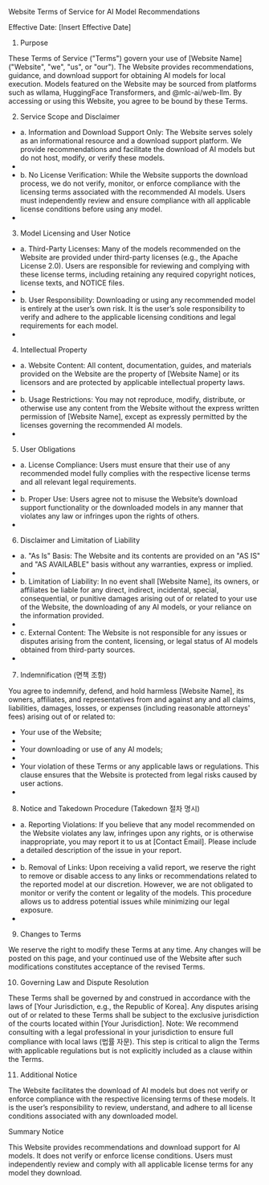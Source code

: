Website Terms of Service for AI Model Recommendations

Effective Date: [Insert Effective Date]

1. Purpose

These Terms of Service ("Terms") govern your use of [Website Name] ("Website", "we", "us", or "our"). The Website provides recommendations, guidance, and download support for obtaining AI models for local execution. Models featured on the Website may be sourced from platforms such as wllama, HuggingFace Transformers, and @mlc-ai/web-llm. By accessing or using this Website, you agree to be bound by these Terms.

2. Service Scope and Disclaimer

- a. Information and Download Support Only: The Website serves solely as an informational resource and a download support platform. We provide recommendations and facilitate the download of AI models but do not host, modify, or verify these models.
-
- b. No License Verification: While the Website supports the download process, we do not verify, monitor, or enforce compliance with the licensing terms associated with the recommended AI models. Users must independently review and ensure compliance with all applicable license conditions before using any model.
-

3. Model Licensing and User Notice

- a. Third-Party Licenses: Many of the models recommended on the Website are provided under third-party licenses (e.g., the Apache License 2.0). Users are responsible for reviewing and complying with these license terms, including retaining any required copyright notices, license texts, and NOTICE files.
-
- b. User Responsibility: Downloading or using any recommended model is entirely at the user’s own risk. It is the user’s sole responsibility to verify and adhere to the applicable licensing conditions and legal requirements for each model.
-

4. Intellectual Property

- a. Website Content: All content, documentation, guides, and materials provided on the Website are the property of [Website Name] or its licensors and are protected by applicable intellectual property laws.
-
- b. Usage Restrictions: You may not reproduce, modify, distribute, or otherwise use any content from the Website without the express written permission of [Website Name], except as expressly permitted by the licenses governing the recommended AI models.
-

5. User Obligations

- a. License Compliance: Users must ensure that their use of any recommended model fully complies with the respective license terms and all relevant legal requirements.
-
- b. Proper Use: Users agree not to misuse the Website’s download support functionality or the downloaded models in any manner that violates any law or infringes upon the rights of others.
-

6. Disclaimer and Limitation of Liability

- a. "As Is" Basis: The Website and its contents are provided on an "AS IS" and "AS AVAILABLE" basis without any warranties, express or implied.
-
- b. Limitation of Liability: In no event shall [Website Name], its owners, or affiliates be liable for any direct, indirect, incidental, special, consequential, or punitive damages arising out of or related to your use of the Website, the downloading of any AI models, or your reliance on the information provided.
-
- c. External Content: The Website is not responsible for any issues or disputes arising from the content, licensing, or legal status of AI models obtained from third-party sources.
-

7. Indemnification (면책 조항)

You agree to indemnify, defend, and hold harmless [Website Name], its owners, affiliates, and representatives from and against any and all claims, liabilities, damages, losses, or expenses (including reasonable attorneys' fees) arising out of or related to:

- Your use of the Website;
-
- Your downloading or use of any AI models;
-
- Your violation of these Terms or any applicable laws or regulations. This clause ensures that the Website is protected from legal risks caused by user actions.
-

8. Notice and Takedown Procedure (Takedown 절차 명시)

- a. Reporting Violations: If you believe that any model recommended on the Website violates any law, infringes upon any rights, or is otherwise inappropriate, you may report it to us at [Contact Email]. Please include a detailed description of the issue in your report.
-
- b. Removal of Links: Upon receiving a valid report, we reserve the right to remove or disable access to any links or recommendations related to the reported model at our discretion. However, we are not obligated to monitor or verify the content or legality of the models. This procedure allows us to address potential issues while minimizing our legal exposure.
-

9. Changes to Terms

We reserve the right to modify these Terms at any time. Any changes will be posted on this page, and your continued use of the Website after such modifications constitutes acceptance of the revised Terms.

10. Governing Law and Dispute Resolution

These Terms shall be governed by and construed in accordance with the laws of [Your Jurisdiction, e.g., the Republic of Korea]. Any disputes arising out of or related to these Terms shall be subject to the exclusive jurisdiction of the courts located within [Your Jurisdiction].
Note: We recommend consulting with a legal professional in your jurisdiction to ensure full compliance with local laws (법률 자문). This step is critical to align the Terms with applicable regulations but is not explicitly included as a clause within the Terms.

11. Additional Notice

The Website facilitates the download of AI models but does not verify or enforce compliance with the respective licensing terms of these models. It is the user’s responsibility to review, understand, and adhere to all license conditions associated with any downloaded model.

Summary Notice

This Website provides recommendations and download support for AI models. It does not verify or enforce license conditions. Users must independently review and comply with all applicable license terms for any model they download.
